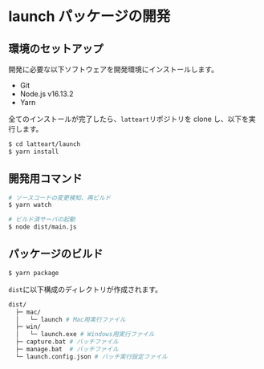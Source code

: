 # launch パッケージの開発

## 環境のセットアップ

開発に必要な以下ソフトウェアを開発環境にインストールします。

- Git
- Node.js v16.13.2
- Yarn

全てのインストールが完了したら、`latteart`リポジトリを clone し、以下を実行します。

```bash
$ cd latteart/launch
$ yarn install
```

## 開発用コマンド

```bash
# ソースコードの変更検知、再ビルド
$ yarn watch

# ビルド済サーバの起動
$ node dist/main.js
```

## パッケージのビルド

```bash
$ yarn package
```

`dist`に以下構成のディレクトリが作成されます。

```bash
dist/
  ├─ mac/
  │   └─ launch # Mac用実行ファイル
  ├─ win/
  │   └─ launch.exe # Windows用実行ファイル
  ├─ capture.bat # バッチファイル
  ├─ manage.bat  # バッチファイル
  └─ launch.config.json # バッチ実行設定ファイル
```
